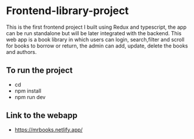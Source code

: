 # Frontend-library-project
This is the first frontend project I built using Redux and typescript, the app can be run standalone but will be later integrated with the backend. This web app is a book library in which users can login, search,filter and scroll for books to borrow or return, the admin can add, update, delete the books and authors. 

## To run the project
- cd <into the project folder>
- npm install
- npm run dev

## Link to the webapp
- https://mrbooks.netlify.app/
